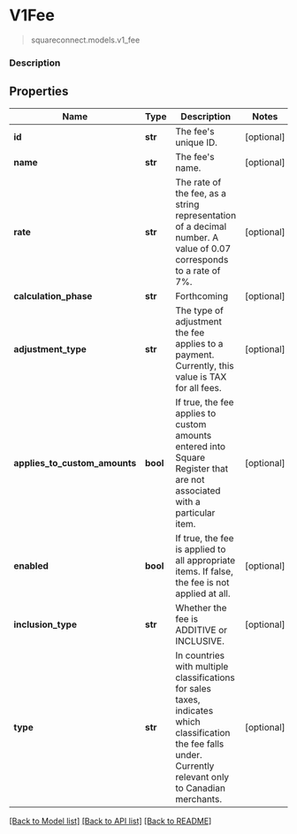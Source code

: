 # V1Fee
> squareconnect.models.v1_fee

### Description

## Properties
Name | Type | Description | Notes
------------ | ------------- | ------------- | -------------
**id** | **str** | The fee&#39;s unique ID. | [optional] 
**name** | **str** | The fee&#39;s name. | [optional] 
**rate** | **str** | The rate of the fee, as a string representation of a decimal number. A value of 0.07 corresponds to a rate of 7%. | [optional] 
**calculation_phase** | **str** | Forthcoming | [optional] 
**adjustment_type** | **str** | The type of adjustment the fee applies to a payment. Currently, this value is TAX for all fees. | [optional] 
**applies_to_custom_amounts** | **bool** | If true, the fee applies to custom amounts entered into Square Register that are not associated with a particular item. | [optional] 
**enabled** | **bool** | If true, the fee is applied to all appropriate items. If false, the fee is not applied at all. | [optional] 
**inclusion_type** | **str** | Whether the fee is ADDITIVE or INCLUSIVE. | [optional] 
**type** | **str** | In countries with multiple classifications for sales taxes, indicates which classification the fee falls under. Currently relevant only to Canadian merchants. | [optional] 

[[Back to Model list]](../README.md#documentation-for-models) [[Back to API list]](../README.md#documentation-for-api-endpoints) [[Back to README]](../README.md)


